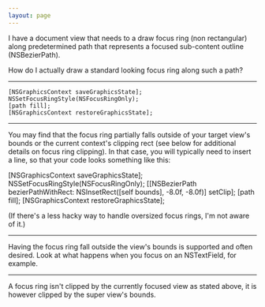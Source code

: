 ```yaml
---
layout: page
---
```


I have a document view that needs to a draw focus ring (non rectangular) along predetermined path that represents a focused sub-content outline (NSBezierPath).

How do I actually draw a standard looking focus ring along such a path?

----

    
	[NSGraphicsContext saveGraphicsState];
	NSSetFocusRingStyle(NSFocusRingOnly);
	[path fill];
	[NSGraphicsContext restoreGraphicsState];


----

You may find that the focus ring partially falls outside of your target view's bounds or the current context's clipping rect (see below for additional details on focus ring clipping). In that case, you will typically need to insert a line, so that your code looks something like this:

    
[NSGraphicsContext saveGraphicsState];
NSSetFocusRingStyle(NSFocusRingOnly);
[[NSBezierPath bezierPathWithRect: NSInsetRect([self bounds], -8.0f, -8.0f)] setClip];
[path fill];
[NSGraphicsContext restoreGraphicsState];


(If there's a less hacky way to handle oversized focus rings, I'm not aware of it.)

----
Having the focus ring fall outside the view's bounds is supported and often desired. Look at what happens when you focus on an NSTextField, for example.

----

A focus ring isn't clipped by the currently focused view as stated above, it is however clipped by the super view's bounds.
